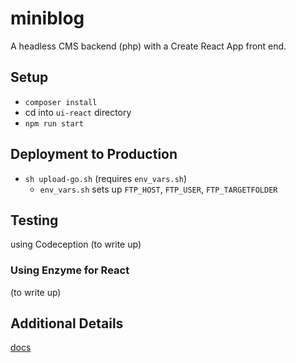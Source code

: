# miniblog

A headless CMS backend (php) with a Create React App front end.

## Setup

- `composer install`
- cd into `ui-react` directory
- `npm run start`

## Deployment to Production

- `sh upload-go.sh` (requires `env_vars.sh`)
  - `env_vars.sh` sets up `FTP_HOST`, `FTP_USER`, `FTP_TARGETFOLDER`

## Testing

using Codeception (to write up)

### Using Enzyme for React

(to write up)

## Additional Details

[docs](./doc/index.md)
